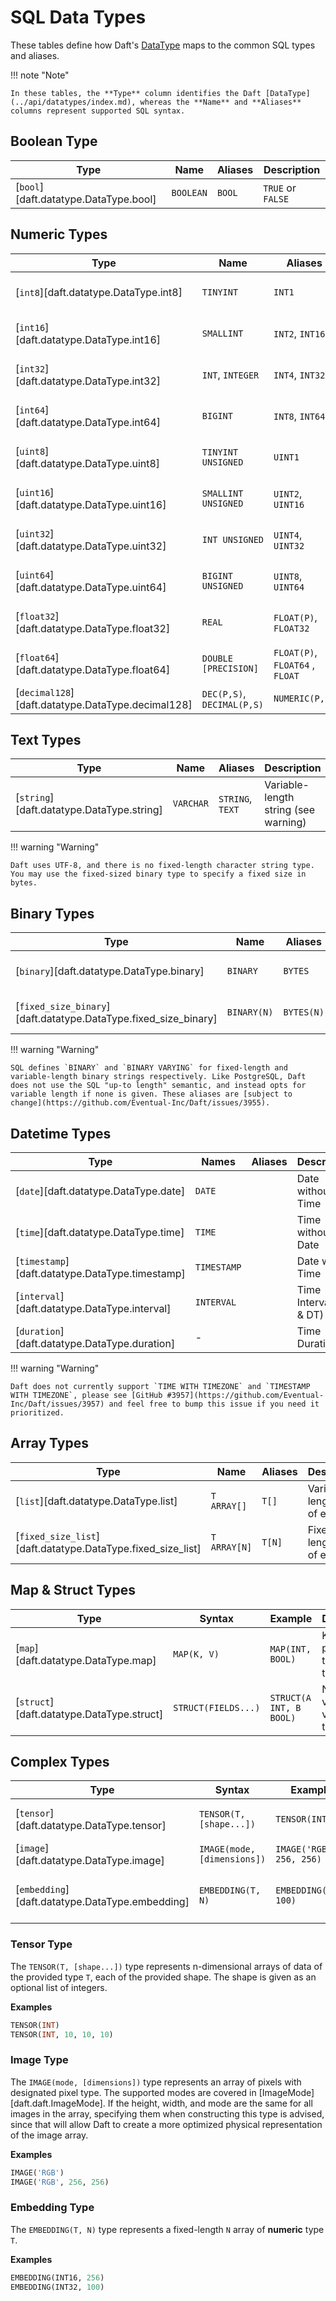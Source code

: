 # SQL Data Types

These tables define how Daft's [DataType](../api/datatypes/index.md) maps to the common SQL types and aliases.

!!! note "Note"

    In these tables, the **Type** column identifies the Daft [DataType](../api/datatypes/index.md), whereas the **Name** and **Aliases** columns represent supported SQL syntax.

## Boolean Type

| Type                                  | Name      | Aliases | Description       |
| ------------------------------------- | --------- | ------- | ----------------- |
| [`bool`][daft.datatype.DataType.bool] | `BOOLEAN` | `BOOL`  | `TRUE` or `FALSE` |


## Numeric Types

| Type                                              | Name                       | Aliases                         | Description             |
| ------------------------------------------------- | -------------------------- | ------------------------------- | ----------------------- |
| [`int8`][daft.datatype.DataType.int8]             | `TINYINT`                  | `INT1`                          | 8-bit signed integer    |
| [`int16`][daft.datatype.DataType.int16]           | `SMALLINT`                 | `INT2`, `INT16`                 | 16-bit signed integer   |
| [`int32`][daft.datatype.DataType.int32]           | `INT`, `INTEGER`           | `INT4`, `INT32`                 | 32-bit signed integer   |
| [`int64`][daft.datatype.DataType.int64]           | `BIGINT`                   | `INT8`, `INT64`                 | 64-bit signed integer   |
| [`uint8`][daft.datatype.DataType.uint8]           | `TINYINT UNSIGNED`         | `UINT1`                         | 8-bit unsigned integer  |
| [`uint16`][daft.datatype.DataType.uint16]         | `SMALLINT UNSIGNED`        | `UINT2`, `UINT16`               | 16-bit unsigned integer |
| [`uint32`][daft.datatype.DataType.uint32]         | `INT UNSIGNED`             | `UINT4`, `UINT32`               | 32-bit unsigned integer |
| [`uint64`][daft.datatype.DataType.uint64]         | `BIGINT UNSIGNED`          | `UINT8`, `UINT64`               | 64-bit unsigned integer |
| [`float32`][daft.datatype.DataType.float32]       | `REAL`                     | `FLOAT(P)`, `FLOAT32`           | 32-bit floating point   |
| [`float64`][daft.datatype.DataType.float64]       | `DOUBLE [PRECISION]`       | `FLOAT(P)`, `FLOAT64` , `FLOAT` | 64-bit floating point   |
| [`decimal128`][daft.datatype.DataType.decimal128] | `DEC(P,S)`, `DECIMAL(P,S)` | `NUMERIC(P,S)`                  | Fixed-point number      |


## Text Types

| Type                                      | Name      | Aliases                                 | Description                          |
| ----------------------------------------- | --------- | --------------------------------------- | ------------------------------------ |
| [`string`][daft.datatype.DataType.string] | `VARCHAR` | `STRING`, `TEXT`                        | Variable-length string (see warning) |

!!! warning "Warning"

    Daft uses UTF-8, and there is no fixed-length character string type. You may use the fixed-sized binary type to specify a fixed size in bytes.


## Binary Types

| Type                                                            | Name        | Aliases    | Description                 |
| --------------------------------------------------------------- | ----------- | ---------- | --------------------------- |
| [`binary`][daft.datatype.DataType.binary]                       | `BINARY`    | `BYTES`    | Variable-length byte string |
| [`fixed_size_binary`][daft.datatype.DataType.fixed_size_binary] | `BINARY(N)` | `BYTES(N)` | Fixed-length byte string    |

!!! warning "Warning"

    SQL defines `BINARY` and `BINARY VARYING` for fixed-length and variable-length binary strings respectively. Like PostgreSQL, Daft does not use the SQL "up-to length" semantic, and instead opts for variable length if none is given. These aliases are [subject to change](https://github.com/Eventual-Inc/Daft/issues/3955).


## Datetime Types

| Type                                            | Names       | Aliases | Description             |
| ----------------------------------------------- | ----------- | ------- | ----------------------- |
| [`date`][daft.datatype.DataType.date]           | `DATE`      |         | Date without Time       |
| [`time`][daft.datatype.DataType.time]           | `TIME`      |         | Time without Date       |
| [`timestamp`][daft.datatype.DataType.timestamp] | `TIMESTAMP` |         | Date with Time          |
| [`interval`][daft.datatype.DataType.interval]   | `INTERVAL`  |         | Time Interval (YD & DT) |
| [`duration`][daft.datatype.DataType.duration]   | -           |         | Time Duration           |

!!! warning "Warning"

    Daft does not currently support `TIME WITH TIMEZONE` and `TIMESTAMP WITH TIMEZONE`, please see [GitHub #3957](https://github.com/Eventual-Inc/Daft/issues/3957) and feel free to bump this issue if you need it prioritized.


## Array Types

| Type                                                        | Name         | Aliases | Description                      |
| ----------------------------------------------------------- | ------------ | ------- | -------------------------------- |
| [`list`][daft.datatype.DataType.list]                       | `T ARRAY[]`  | `T[]`   | Variable-length list of elements |
| [`fixed_size_list`][daft.datatype.DataType.fixed_size_list] | `T ARRAY[N]` | `T[N]`  | Fixed-length list of elements    |


## Map & Struct Types

| Type                                      | Syntax              | Example                 | Description                         |
| ----------------------------------------- | ------------------- | ----------------------- | ----------------------------------- |
| [`map`][daft.datatype.DataType.map]       | `MAP(K, V)`         | `MAP(INT, BOOL)`        | Key-value pairs with the same types |
| [`struct`][daft.datatype.DataType.struct] | `STRUCT(FIELDS...)` | `STRUCT(A INT, B BOOL)` | Named values of varying types       |


## Complex Types

| Type                                            | Syntax                      | Example                  | Description                |
| ----------------------------------------------- | --------------------------- | ------------------------ | -------------------------- |
| [`tensor`][daft.datatype.DataType.tensor]       | `TENSOR(T, [shape...])`     | `TENSOR(INT)`            | Multi-dimensional array    |
| [`image`][daft.datatype.DataType.image]         | `IMAGE(mode, [dimensions])` | `IMAGE('RGB', 256, 256)` | Image data array           |
| [`embedding`][daft.datatype.DataType.embedding] | `EMBEDDING(T, N)`           | `EMBEDDING(INT, 100)`    | Fixed-length numeric array |

### Tensor Type

The `TENSOR(T, [shape...])` type represents n-dimensional arrays of data of the provided type `T`, each of the provided shape. The shape is given as an optional list of integers.

**Examples**

```sql
TENSOR(INT)
TENSOR(INT, 10, 10, 10)
```

### Image Type

The `IMAGE(mode, [dimensions])` type represents an array of pixels with designated pixel type. The supported modes are covered in [ImageMode][daft.daft.ImageMode]. If the height, width, and mode are the same for all images in the array, specifying them when constructing this type is advised, since that will allow Daft to create a more optimized physical representation of the image array.

**Examples**

```sql
IMAGE('RGB')
IMAGE('RGB', 256, 256)
```

### Embedding Type

The `EMBEDDING(T, N)` type represents a fixed-length `N` array of **numeric** type `T`.

**Examples**

```sql
EMBEDDING(INT16, 256)
EMBEDDING(INT32, 100)
```
